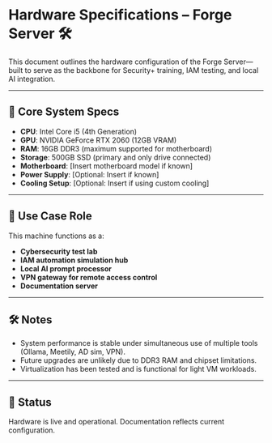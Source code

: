 # Hardware Specifications – Forge Server 🛠️

This document outlines the hardware configuration of the Forge Server—built to serve as the backbone for Security+ training, IAM testing, and local AI integration.

---

## 🔩 Core System Specs

- **CPU**: Intel Core i5 (4th Generation)
- **GPU**: NVIDIA GeForce RTX 2060 (12GB VRAM)
- **RAM**: 16GB DDR3 (maximum supported for motherboard)
- **Storage**: 500GB SSD (primary and only drive connected)
- **Motherboard**: [Insert motherboard model if known]
- **Power Supply**: [Optional: Insert if known]
- **Cooling Setup**: [Optional: Insert if using custom cooling]

---

## 🧠 Use Case Role

This machine functions as a:
- **Cybersecurity test lab**
- **IAM automation simulation hub**
- **Local AI prompt processor**
- **VPN gateway for remote access control**
- **Documentation server**

---

## 🛠️ Notes

- System performance is stable under simultaneous use of multiple tools (Ollama, Meetily, AD sim, VPN).
- Future upgrades are unlikely due to DDR3 RAM and chipset limitations.
- Virtualization has been tested and is functional for light VM workloads.

---

## 📍 Status

Hardware is live and operational. Documentation reflects current configuration.
